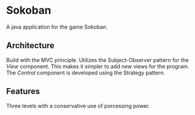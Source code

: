 # Sokoban
A java application for the game Sokoban.

## Architecture
Build with the MVC principle. Utilizes the Subject-Observer pattern for the *View* component. This makes it simpler to add new views for the program. The *Control* component is developed using the Strategy pattern.  

## Features
Three levels with a conservative use of porcessing power. 
